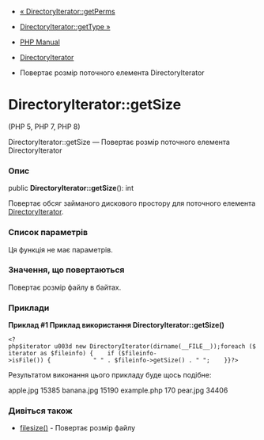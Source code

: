 - [« DirectoryIterator::getPerms](directoryiterator.getperms.md)
- [DirectoryIterator::getType »](directoryiterator.gettype.md)

- [PHP Manual](index.md)
- [DirectoryIterator](class.directoryiterator.md)
- Повертає розмір поточного елемента DirectoryIterator

# DirectoryIterator::getSize

(PHP 5, PHP 7, PHP 8)

DirectoryIterator::getSize — Повертає розмір поточного елемента
DirectoryIterator

### Опис

public **DirectoryIterator::getSize**(): int

Повертає обсяг займаного дискового простору для поточного
елемента [DirectoryIterator](class.directoryiterator.md).

### Список параметрів

Ця функція не має параметрів.

### Значення, що повертаються

Повертає розмір файлу в байтах.

### Приклади

**Приклад #1 Приклад використання **DirectoryIterator::getSize()****

` <?php$iterator u003d new DirectoryIterator(dirname(__FILE__));foreach ($iterator as $fileinfo) {    if ($fileinfo->isFile()) {            " " . $fileinfo->getSize() . "
";    }}?> `

Результатом виконання цього прикладу буде щось подібне:

apple.jpg 15385
banana.jpg 15190
example.php 170
pear.jpg 34406

### Дивіться також

- [filesize()](function.filesize.md) - Повертає розмір файлу
